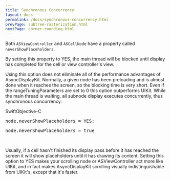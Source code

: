 ```yaml
---
title: Synchronous Concurrency
layout: docs
permalink: /docs/synchronous-concurrency.html
prevPage: subtree-rasterization.html
nextPage: corner-rounding.html
---
```


Both `ASViewController` and `ASCellNode` have a property called `neverShowPlaceholders`.  

By setting this property to YES, the main thread will be blocked until display has completed for the cell or view controller's view.

Using this option does not eliminate all of the performance advantages of AsyncDisplayKit. Normally, a given node has been preloading and is almost done when it reaches the screen, so the blocking time is very short.  Even if the rangeTuningParameters are set to 0 this option outperforms UIKit.  While the main thread is waiting, all subnode display executes concurrently, thus synchronous concurrency.

<div class = "highlight-group">
<span class="language-toggle"><a data-lang="swift" class="swiftButton">Swift</a><a data-lang="objective-c" class = "active objcButton">Objective-C</a></span>
<div class = "code">
  <pre lang="objc" class="objcCode">
node.neverShowPlaceholders = YES;
</pre>
<pre lang="swift" class = "swiftCode hidden">
node.neverShowPlaceholders = true
</pre>
</div>
</div>
<br>

Usually, if a cell hasn't finished its display pass before it has reached the screen it will show placeholders until it has drawing its content.  Setting this option to YES makes your scrolling node or ASViewController act more like UIKit, and in fact makes AsyncDisplayKit scrolling visually indistinguishable from UIKit's, except that it's faster.
